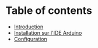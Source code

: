 # Table of contents

* [Introduction](README.md)
* [Installation sur l'IDE Arduino](installation-sur-lide-arduino.md)
* [Configuration](configuration.md)
